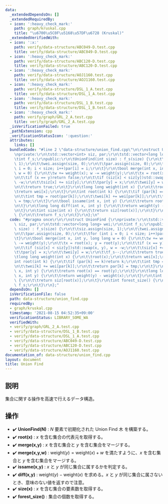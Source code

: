 ```yaml
---
data:
  _extendedDependsOn: []
  _extendedRequiredBy:
  - icon: ':heavy_check_mark:'
    path: graph/kruskal.cpp
    title: "\u6700\u5C0F\u5168\u57DF\u6728 (Kruskal)"
  _extendedVerifiedWith:
  - icon: ':x:'
    path: verify/data-structure/ABC049-D.test.cpp
    title: verify/data-structure/ABC049-D.test.cpp
  - icon: ':heavy_check_mark:'
    path: verify/data-structure/ABC120-D.test.cpp
    title: verify/data-structure/ABC120-D.test.cpp
  - icon: ':heavy_check_mark:'
    path: verify/data-structure/AOJ1160.test.cpp
    title: verify/data-structure/AOJ1160.test.cpp
  - icon: ':heavy_check_mark:'
    path: verify/data-structure/DSL_1_A.test.cpp
    title: verify/data-structure/DSL_1_A.test.cpp
  - icon: ':heavy_check_mark:'
    path: verify/data-structure/DSL_1_B.test.cpp
    title: verify/data-structure/DSL_1_B.test.cpp
  - icon: ':heavy_check_mark:'
    path: verify/graph/GRL_2_A.test.cpp
    title: verify/graph/GRL_2_A.test.cpp
  _isVerificationFailed: true
  _pathExtension: cpp
  _verificationStatusIcon: ':question:'
  attributes:
    links: []
  bundledCode: "#line 2 \"data-structure/union_find.cpp\"\n\r\nstruct UnionFind {\r\
    \nprivate:\r\n\tstd::vector<int> siz, par;\r\n\tstd::vector<long long> wei;\r\n\
    \tint f_s;\r\npublic:\r\n\tUnionFind(int size) : f_s(size) {\r\n\t\tsiz.assign(size,\
    \ 1);\r\n\t\twei.assign(size, 0);\r\n\t\tpar.assign(size, 0);\r\n\t\tfor (int\
    \ i = 0; i < size; i++)par[i] = i;\r\n\t}\r\n\tbool merge(int x, int y, long long\
    \ w = 0) {\r\n\t\tw += weight(x); w -= weight(y);\r\n\t\tx = root(x); y = root(y);\r\
    \n\t\tif (x == y)return false;\r\n\t\tif (siz[x] < siz[y])std::swap(x, y), w =\
    \ -w;\r\n\t\tsiz[x] += siz[y];\r\n\t\tpar[y] = x;\r\n\t\twei[y] = w;\r\n\t\tf_s--;\r\
    \n\t\treturn true;\r\n\t}\r\n\tlong long weight(int x) {\r\n\t\troot(x);\r\n\t\
    \treturn wei[x];\r\n\t}\r\n\tint root(int k) {\r\n\t\tif (par[k] == k)return k;\r\
    \n\t\tint tmp = root(par[k]);\r\n\t\twei[k] += wei[par[k]];\r\n\t\treturn par[k]\
    \ = tmp;\r\n\t}\r\n\tbool issame(int x, int y) {\r\n\t\treturn root(x) == root(y);\r\
    \n\t}\r\n\tlong long diff(int x, int y) {\r\n\t\treturn weight(y) - weight(x);\r\
    \n\t}\r\n\tint size(int x) {\r\n\t\treturn siz[root(x)];\r\n\t}\r\n\tint forest_size()\
    \ {\r\n\t\treturn f_s;\r\n\t}\r\n};\n"
  code: "#pragma once\r\n\r\nstruct UnionFind {\r\nprivate:\r\n\tstd::vector<int>\
    \ siz, par;\r\n\tstd::vector<long long> wei;\r\n\tint f_s;\r\npublic:\r\n\tUnionFind(int\
    \ size) : f_s(size) {\r\n\t\tsiz.assign(size, 1);\r\n\t\twei.assign(size, 0);\r\
    \n\t\tpar.assign(size, 0);\r\n\t\tfor (int i = 0; i < size; i++)par[i] = i;\r\n\
    \t}\r\n\tbool merge(int x, int y, long long w = 0) {\r\n\t\tw += weight(x); w\
    \ -= weight(y);\r\n\t\tx = root(x); y = root(y);\r\n\t\tif (x == y)return false;\r\
    \n\t\tif (siz[x] < siz[y])std::swap(x, y), w = -w;\r\n\t\tsiz[x] += siz[y];\r\n\
    \t\tpar[y] = x;\r\n\t\twei[y] = w;\r\n\t\tf_s--;\r\n\t\treturn true;\r\n\t}\r\n\
    \tlong long weight(int x) {\r\n\t\troot(x);\r\n\t\treturn wei[x];\r\n\t}\r\n\t\
    int root(int k) {\r\n\t\tif (par[k] == k)return k;\r\n\t\tint tmp = root(par[k]);\r\
    \n\t\twei[k] += wei[par[k]];\r\n\t\treturn par[k] = tmp;\r\n\t}\r\n\tbool issame(int\
    \ x, int y) {\r\n\t\treturn root(x) == root(y);\r\n\t}\r\n\tlong long diff(int\
    \ x, int y) {\r\n\t\treturn weight(y) - weight(x);\r\n\t}\r\n\tint size(int x)\
    \ {\r\n\t\treturn siz[root(x)];\r\n\t}\r\n\tint forest_size() {\r\n\t\treturn\
    \ f_s;\r\n\t}\r\n};"
  dependsOn: []
  isVerificationFile: false
  path: data-structure/union_find.cpp
  requiredBy:
  - graph/kruskal.cpp
  timestamp: '2021-08-15 04:52:35+09:00'
  verificationStatus: LIBRARY_SOME_WA
  verifiedWith:
  - verify/graph/GRL_2_A.test.cpp
  - verify/data-structure/DSL_1_B.test.cpp
  - verify/data-structure/DSL_1_A.test.cpp
  - verify/data-structure/ABC049-D.test.cpp
  - verify/data-structure/ABC120-D.test.cpp
  - verify/data-structure/AOJ1160.test.cpp
documentation_of: data-structure/union_find.cpp
layout: document
title: Union Find
---
```


## 説明
集合に関する操作を高速で行えるデータ構造。

## 操作
- :heavy_check_mark: **UnionFind(N)** : $N$ 要素で初期化された Union Find 木 を構築する。
- :heavy_check_mark: **root(x)** : $x$ を含む集合の代表元を取得する。
- :heavy_check_mark: **merge(x,y)** : $x$ を含む集合と $y$ を含む集合をマージする。
- :heavy_check_mark: **merge(x,y,w)** : $\mathrm{weight}(y) = \mathrm{weight}(x) + w$ を満たすように、$x$ を含む集合と $y$ を含む集合をマージする。
- :heavy_check_mark: **issame(x,y)** : $x$ と $y$ が同じ集合に属するかを判定する。
- :heavy_check_mark: **diff(x,y)** : $\mathrm{weight}(y) - \mathrm{weight}(x)$ を求める。$x$ と $y$ が同じ集合に属さないとき、意味のない値を返すので注意。
- :heavy_check_mark: **size(x)** : $x$ を含む集合の要素数を取得する。
- :heavy_check_mark: **forest_size()** : 集合の個数を取得する。